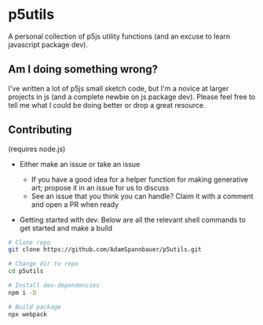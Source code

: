 # p5utils

A personal collection of p5js utility functions (and an excuse to learn javascript package dev).

## Am I doing something wrong?

I've written a lot of p5js small sketch code, but I'm a novice at larger projects in js (and a complete newbie on js package dev).  Please feel free to tell me what I could be doing better or drop a great resource.

## Contributing

(requires node.js)

* Either make an issue or take an issue
  * If you have a good idea for a helper function for making generative art; propose it in an issue for us to discuss
  * See an issue that you think you can handle? Claim it with a comment and open a PR when ready

* Getting started with dev.  Below are all the relevant shell commands to get started and make a build

```bash
# Clone repo
git clone https://github.com/AdamSpannbauer/p5utils.git

# Change dir to repo
cd p5utils

# Install dev-dependencies
npm i -D

# Build package
npx webpack
```
